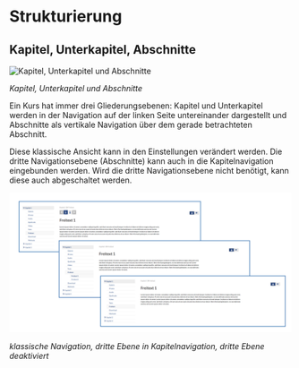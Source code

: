﻿Strukturierung
==============


Kapitel, Unterkapitel, Abschnitte
---------------------------------

![Kapitel, Unterkapitel und Abschnitte](img/structures.png)

*Kapitel, Unterkapitel und Abschnitte*

Ein Kurs hat immer drei Gliederungsebenen: 
Kapitel und Unterkapitel werden in der Navigation auf der linken Seite untereinander dargestellt 
und Abschnitte als vertikale Navigation über dem gerade betrachteten Abschnitt.

Diese klassische Ansicht kann in den Einstellungen verändert werden. Die dritte Navigationsebene (Abschnitte)
kann auch in die Kapitelnavigation eingebunden werden. Wird die dritte Navigationsebene nicht benötigt, kann diese 
auch abgeschaltet werden.

![klassische Navigation, dritte Ebene in Kapitelnavigation, dritte Ebene deaktiviert](img/sections.png)

*klassische Navigation, dritte Ebene in Kapitelnavigation, dritte Ebene deaktiviert*
